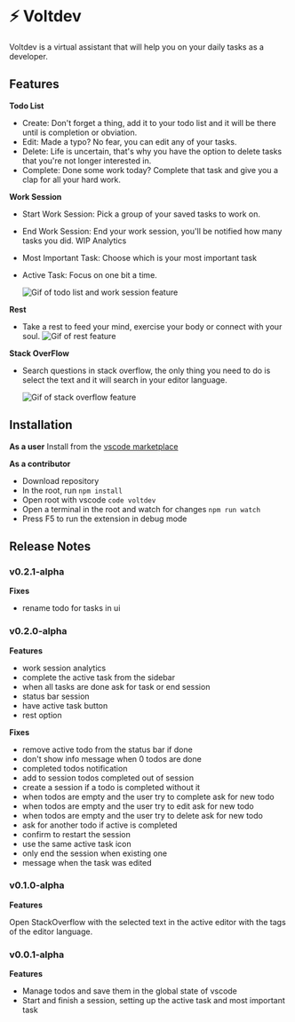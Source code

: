 # ⚡ Voltdev

Voltdev is a virtual assistant that will help you on your daily tasks as a developer.

## Features

**Todo List**

- Create: Don't forget a thing, add it to your todo list and it will be there until is completion or obviation.
- Edit: Made a typo? No fear, you can edit any of your tasks.
- Delete: Life is uncertain, that's why you have the option to delete tasks that you're not longer interested in.
- Complete: Done some work today? Complete that task and give you a clap for all your hard work.

**Work Session**

- Start Work Session: Pick a group of your saved tasks to work on.
- End Work Session: End your work session, you'll be notified how many tasks you did. WIP Analytics
- Most Important Task: Choose which is your most important task
- Active Task: Focus on one bit a time.

  ![Gif of todo list and work session feature](https://github.com/larizzatg/voltdev/images/tasks.gif)

**Rest**

- Take a rest to feed your mind, exercise your body or connect with your soul.
  ![Gif of rest feature](https://github.com/larizzatg/voltdev/images/rest.gif)

**Stack OverFlow**

- Search questions in stack overflow, the only thing you need to do is select the text and it will search in your editor language.

  ![Gif of stack overflow feature](https://github.com/larizzatg/voltdev/images/stackoverflow.gif)

## Installation

**As a user**
Install from the [vscode marketplace](https://marketplace.visualstudio.com/items?itemName=larizzatg.voltdev)

**As a contributor**

- Download repository
- In the root, run `npm install`
- Open root with vscode `code voltdev`
- Open a terminal in the root and watch for changes `npm run watch`
- Press F5 to run the extension in debug mode

## Release Notes

### v0.2.1-alpha

**Fixes**

- rename todo for tasks in ui

### v0.2.0-alpha

**Features**

- work session analytics
- complete the active task from the sidebar
- when all tasks are done ask for task or end session
- status bar session
- have active task button
- rest option

**Fixes**

- remove active todo from the status bar if done
- don't show info message when 0 todos are done
- completed todos notification
- add to session todos completed out of session
- create a session if a todo is completed without it
- when todos are empty and the user try to complete ask for new todo
- when todos are empty and the user try to edit ask for new todo
- when todos are empty and the user try to delete ask for new todo
- ask for another todo if active is completed
- confirm to restart the session
- use the same active task icon
- only end the session when existing one
- message when the task was edited

### v0.1.0-alpha

**Features**

Open StackOverflow with the selected text in the active editor with the tags of the editor language.

### v0.0.1-alpha

**Features**

- Manage todos and save them in the global state of vscode
- Start and finish a session, setting up the active task and most important task
